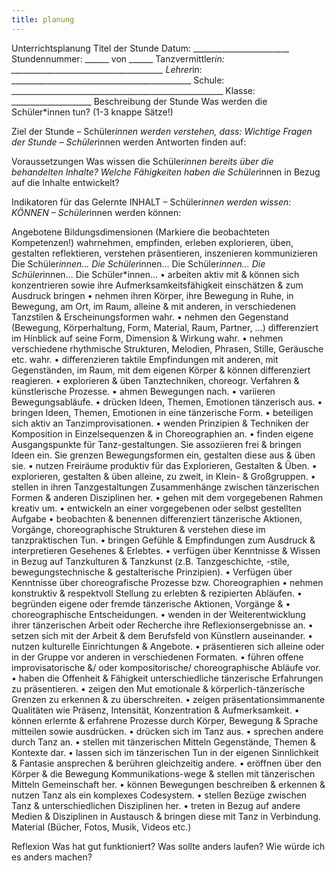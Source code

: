 ```yaml
---
title: planung
---
```

Unterrichtsplanung
Titel der Stunde
Datum: ________________________
Stundennummer: ______ von ______
Tanzvermittler*in: ______________________________________
Lehrer*in: _____________________________________________
Schule: _____________________________________________________
Klasse: ____________________
Beschreibung der Stunde Was werden die Schüler*innen tun? (1-3 knappe Sätze!)

Ziel der Stunde – Schüler*innen werden verstehen, dass:
Wichtige Fragen der Stunde – Schüler*innen werden Antworten finden auf:


Voraussetzungen
Was wissen die Schüler*innen bereits über die behandelten Inhalte?
Welche Fähigkeiten haben die Schüler*innen in Bezug auf die Inhalte entwickelt?


Indikatoren für das Gelernte
INHALT – Schüler*innen werden wissen:
KÖNNEN – Schüler*innen werden können:


Angebotene Bildungsdimensionen (Markiere die beobachteten Kompetenzen!)
wahrnehmen, empfinden, erleben
explorieren, üben, gestalten
reflektieren, verstehen
präsentieren, inszenieren
kommunizieren
Die Schüler*innen...
Die Schüler*innen...
Die Schüler*innen...
Die Schüler*innen...
Die Schüler*innen...
	•	arbeiten aktiv mit & können sich konzentrieren sowie ihre Aufmerksamkeitsfähigkeit einschätzen & zum Ausdruck bringen
	•	nehmen ihren Körper, ihre Bewegung in Ruhe, in Bewegung, am Ort, im Raum, alleine & mit anderen, in verschiedenen Tanzstilen & Erscheinungsformen wahr.
	•	nehmen den Gegenstand (Bewegung, Körperhaltung, Form, Material, Raum, Partner, …) differenziert im Hinblick auf seine Form, Dimension & Wirkung wahr.
	•	nehmen verschiedene rhythmische Strukturen, Melodien, Phrasen, Stille, Geräusche etc. wahr.
	•	differenzieren taktile Empfindungen mit anderen, mit Gegenständen, im Raum, mit dem eigenen Körper & können differenziert reagieren.
	•	explorieren & üben Tanztechniken, choreogr. Verfahren & künstlerische Prozesse.
	•	ahmen Bewegungen nach.
	•	variieren Bewegungsabläufe.
	•	drücken Ideen, Themen, Emotionen tänzerisch aus.
	•	bringen Ideen, Themen, Emotionen in eine tänzerische Form.
	•	beteiligen sich aktiv an Tanzimprovisationen.
	•	wenden Prinzipien & Techniken der Komposition in Einzelsequenzen & in Choreographien an.
	•	finden eigene Ausgangspunkte für Tanz-gestaltungen. Sie assoziieren frei & bringen Ideen ein. Sie grenzen Bewegungsformen ein, gestalten diese aus & üben sie.
	•	nutzen Freiräume produktiv für das Explorieren, Gestalten & Üben.
	•	explorieren, gestalten & üben alleine, zu zweit, in Klein- & Großgruppen.
	•	stellen in ihren Tanzgestaltungen Zusammenhänge zwischen tänzerischen Formen & anderen Disziplinen her.
	•	gehen mit dem vorgegebenen Rahmen kreativ um.
	•	entwickeln an einer vorgegebenen oder selbst gestellten Aufgabe
	•	beobachten & benennen differenziert tänzerische Aktionen, Vorgänge, choreographische Strukturen & verstehen diese im tanzpraktischen Tun.
	•	bringen Gefühle & Empfindungen zum Ausdruck & interpretieren Gesehenes & Erlebtes.
	•	verfügen über Kenntnisse & Wissen in Bezug auf Tanzkulturen & Tanzkunst (z.B. Tanzgeschichte, -stile, bewegungstechnische & gestalterische Prinzipien).
	•	Verfügen über Kenntnisse über choreografische Prozesse bzw. Choreographien
	•	nehmen konstruktiv & respektvoll Stellung zu erlebten & rezipierten Abläufen.
	•	begründen eigene oder fremde tänzerische Aktionen, Vorgänge &
	•	choreographische Entscheidungen.
	•	wenden in der Weiterentwicklung ihrer tänzerischen Arbeit oder Recherche ihre Reflexionsergebnisse an.
	•	setzen sich mit der Arbeit & dem Berufsfeld von Künstlern auseinander.
	•	nutzen kulturelle Einrichtungen & Angebote.
	•	präsentieren sich alleine oder in der Gruppe vor anderen in verschiedenen Formaten.
	•	führen offene improvisatorische &/ oder kompositorische/ choreographische Abläufe vor.
	•	haben die Offenheit & Fähigkeit unterschiedliche tänzerische Erfahrungen zu präsentieren.
	•	zeigen den Mut emotionale & körperlich-tänzerische Grenzen zu erkennen & zu überschreiten.
	•	zeigen präsentationsimmanente Qualitäten wie Präsenz, Intensität, Konzentration & Aufmerksamkeit.
	•	können erlernte & erfahrene Prozesse durch Körper, Bewegung & Sprache mitteilen sowie ausdrücken.
	•	drücken sich im Tanz aus.
	•	sprechen andere durch Tanz an.
	•	stellen mit tänzerischen Mitteln Gegenstände, Themen & Kontexte dar.
	•	lassen sich im tänzerischen Tun in der eigenen Sinnlichkeit & Fantasie ansprechen & berühren gleichzeitig andere.
	•	eröffnen über den Körper & die Bewegung Kommunikations-wege & stellen mit tänzerischen Mitteln Gemeinschaft her.
	•	können Bewegungen beschreiben & erkennen & nutzen Tanz als ein komplexes Codesystem.
	•	stellen Bezüge zwischen Tanz & unterschiedlichen Disziplinen her.
	•	treten in Bezug auf andere Medien & Disziplinen in Austausch & bringen diese mit Tanz in Verbindung.
Material (Bücher, Fotos, Musik, Videos etc.)

Reflexion
Was hat gut funktioniert?
Was sollte anders laufen? Wie würde ich es anders machen?

